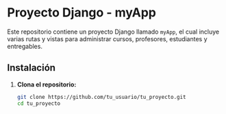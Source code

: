 # Proyecto Django - myApp

Este repositorio contiene un proyecto Django llamado `myApp`, el cual incluye varias rutas y vistas para administrar cursos, profesores, estudiantes y entregables.

## Instalación

1. **Clona el repositorio:**

   ```bash
   git clone https://github.com/tu_usuario/tu_proyecto.git
   cd tu_proyecto